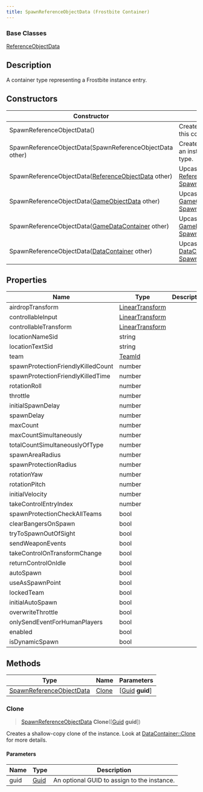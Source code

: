 ```yaml
---
title: SpawnReferenceObjectData (Frostbite Container)
---
```

### Base Classes

[ReferenceObjectData](ReferenceObjectData)

## Description

A container type representing a Frostbite instance entry.

## Constructors

| Constructor                                                                         | Description                                                                                                                             |
| ----------------------------------------------------------------------------------- | --------------------------------------------------------------------------------------------------------------------------------------- |
| SpawnReferenceObjectData()                                                          | Create a new instance of this container type.                                                                                           |
| SpawnReferenceObjectData(SpawnReferenceObjectData other)                            | Create a reference copy of an instance of the same type.                                                                                |
| SpawnReferenceObjectData([ReferenceObjectData](ReferenceObjectData) other)          | Upcast an instance of type [ReferenceObjectData](ReferenceObjectData) to [SpawnReferenceObjectData](SpawnReferenceObjectData).          |
| SpawnReferenceObjectData([GameObjectData](GameObjectData) other)                    | Upcast an instance of type [GameObjectData](GameObjectData) to [SpawnReferenceObjectData](SpawnReferenceObjectData).                    |
| SpawnReferenceObjectData([GameDataContainer](GameDataContainer) other)              | Upcast an instance of type [GameDataContainer](GameDataContainer) to [SpawnReferenceObjectData](SpawnReferenceObjectData).              |
| SpawnReferenceObjectData([DataContainer](/vext/ref/cls/shr/datacontainer) other) | Upcast an instance of type [DataContainer](/vext/ref/cls/shr/datacontainer) to [SpawnReferenceObjectData](SpawnReferenceObjectData). |

## Properties

| Name                               | Type                                                    | Description |
| ---------------------------------- | ------------------------------------------------------- | ----------- |
| airdropTransform                   | [LinearTransform](/vext/ref/cls/shr/LinearTransform) |             |
| controllableInput                  | [LinearTransform](/vext/ref/cls/shr/LinearTransform) |             |
| controllableTransform              | [LinearTransform](/vext/ref/cls/shr/LinearTransform) |             |
| locationNameSid                    | string                                                  |             |
| locationTextSid                    | string                                                  |             |
| team                               | [TeamId](TeamId)                                        |             |
| spawnProtectionFriendlyKilledCount | number                                                  |             |
| spawnProtectionFriendlyKilledTime  | number                                                  |             |
| rotationRoll                       | number                                                  |             |
| throttle                           | number                                                  |             |
| initialSpawnDelay                  | number                                                  |             |
| spawnDelay                         | number                                                  |             |
| maxCount                           | number                                                  |             |
| maxCountSimultaneously             | number                                                  |             |
| totalCountSimultaneouslyOfType     | number                                                  |             |
| spawnAreaRadius                    | number                                                  |             |
| spawnProtectionRadius              | number                                                  |             |
| rotationYaw                        | number                                                  |             |
| rotationPitch                      | number                                                  |             |
| initialVelocity                    | number                                                  |             |
| takeControlEntryIndex              | number                                                  |             |
| spawnProtectionCheckAllTeams       | bool                                                    |             |
| clearBangersOnSpawn                | bool                                                    |             |
| tryToSpawnOutOfSight               | bool                                                    |             |
| sendWeaponEvents                   | bool                                                    |             |
| takeControlOnTransformChange       | bool                                                    |             |
| returnControlOnIdle                | bool                                                    |             |
| autoSpawn                          | bool                                                    |             |
| useAsSpawnPoint                    | bool                                                    |             |
| lockedTeam                         | bool                                                    |             |
| initialAutoSpawn                   | bool                                                    |             |
| overwriteThrottle                  | bool                                                    |             |
| onlySendEventForHumanPlayers       | bool                                                    |             |
| enabled                            | bool                                                    |             |
| isDynamicSpawn                     | bool                                                    |             |

## Methods

| Type                                                 | Name            | Parameters                                     |
| ---------------------------------------------------- | --------------- | ---------------------------------------------- |
| [SpawnReferenceObjectData](SpawnReferenceObjectData) | [Clone](#clone) | \[[Guid](/vext/ref/cls/shr/guid) **guid**\] |

### Clone

> [SpawnReferenceObjectData](SpawnReferenceObjectData) **Clone**(\[[Guid](/vext/ref/cls/shr/guid) **guid**\])

Creates a shallow-copy clone of the instance. Look at [DataContainer::Clone](/vext/ref/cls/shr/datacontainer#clone) for more details.

#### Parameters

| Name | Type         | Description                                 |
| ---- | ------------ | ------------------------------------------- |
| guid | [Guid](Guid) | An optional GUID to assign to the instance. |
